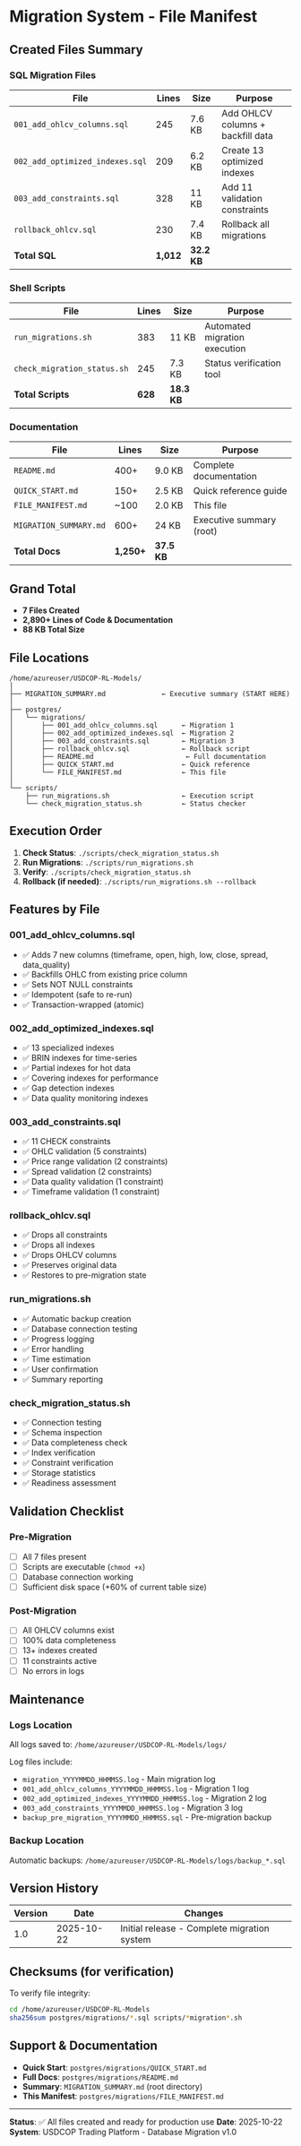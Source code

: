 # Migration System - File Manifest

## Created Files Summary

### SQL Migration Files
| File | Lines | Size | Purpose |
|------|-------|------|---------|
| `001_add_ohlcv_columns.sql` | 245 | 7.6 KB | Add OHLCV columns + backfill data |
| `002_add_optimized_indexes.sql` | 209 | 6.2 KB | Create 13 optimized indexes |
| `003_add_constraints.sql` | 328 | 11 KB | Add 11 validation constraints |
| `rollback_ohlcv.sql` | 230 | 7.4 KB | Rollback all migrations |
| **Total SQL** | **1,012** | **32.2 KB** | |

### Shell Scripts
| File | Lines | Size | Purpose |
|------|-------|------|---------|
| `run_migrations.sh` | 383 | 11 KB | Automated migration execution |
| `check_migration_status.sh` | 245 | 7.3 KB | Status verification tool |
| **Total Scripts** | **628** | **18.3 KB** | |

### Documentation
| File | Lines | Size | Purpose |
|------|-------|------|---------|
| `README.md` | 400+ | 9.0 KB | Complete documentation |
| `QUICK_START.md` | 150+ | 2.5 KB | Quick reference guide |
| `FILE_MANIFEST.md` | ~100 | 2.0 KB | This file |
| `MIGRATION_SUMMARY.md` | 600+ | 24 KB | Executive summary (root) |
| **Total Docs** | **1,250+** | **37.5 KB** | |

## Grand Total
- **7 Files Created**
- **2,890+ Lines of Code & Documentation**
- **88 KB Total Size**

## File Locations

```
/home/azureuser/USDCOP-RL-Models/
│
├── MIGRATION_SUMMARY.md              ← Executive summary (START HERE)
│
├── postgres/
│   └── migrations/
│       ├── 001_add_ohlcv_columns.sql      ← Migration 1
│       ├── 002_add_optimized_indexes.sql  ← Migration 2
│       ├── 003_add_constraints.sql        ← Migration 3
│       ├── rollback_ohlcv.sql             ← Rollback script
│       ├── README.md                       ← Full documentation
│       ├── QUICK_START.md                 ← Quick reference
│       └── FILE_MANIFEST.md               ← This file
│
└── scripts/
    ├── run_migrations.sh                  ← Execution script
    └── check_migration_status.sh          ← Status checker
```

## Execution Order

1. **Check Status**: `./scripts/check_migration_status.sh`
2. **Run Migrations**: `./scripts/run_migrations.sh`
3. **Verify**: `./scripts/check_migration_status.sh`
4. **Rollback (if needed)**: `./scripts/run_migrations.sh --rollback`

## Features by File

### 001_add_ohlcv_columns.sql
- ✅ Adds 7 new columns (timeframe, open, high, low, close, spread, data_quality)
- ✅ Backfills OHLC from existing price column
- ✅ Sets NOT NULL constraints
- ✅ Idempotent (safe to re-run)
- ✅ Transaction-wrapped (atomic)

### 002_add_optimized_indexes.sql
- ✅ 13 specialized indexes
- ✅ BRIN indexes for time-series
- ✅ Partial indexes for hot data
- ✅ Covering indexes for performance
- ✅ Gap detection indexes
- ✅ Data quality monitoring indexes

### 003_add_constraints.sql
- ✅ 11 CHECK constraints
- ✅ OHLC validation (5 constraints)
- ✅ Price range validation (2 constraints)
- ✅ Spread validation (2 constraints)
- ✅ Data quality validation (1 constraint)
- ✅ Timeframe validation (1 constraint)

### rollback_ohlcv.sql
- ✅ Drops all constraints
- ✅ Drops all indexes
- ✅ Drops OHLCV columns
- ✅ Preserves original data
- ✅ Restores to pre-migration state

### run_migrations.sh
- ✅ Automatic backup creation
- ✅ Database connection testing
- ✅ Progress logging
- ✅ Error handling
- ✅ Time estimation
- ✅ User confirmation
- ✅ Summary reporting

### check_migration_status.sh
- ✅ Connection testing
- ✅ Schema inspection
- ✅ Data completeness check
- ✅ Index verification
- ✅ Constraint verification
- ✅ Storage statistics
- ✅ Readiness assessment

## Validation Checklist

### Pre-Migration
- [ ] All 7 files present
- [ ] Scripts are executable (`chmod +x`)
- [ ] Database connection working
- [ ] Sufficient disk space (+60% of current table size)

### Post-Migration
- [ ] All OHLCV columns exist
- [ ] 100% data completeness
- [ ] 13+ indexes created
- [ ] 11 constraints active
- [ ] No errors in logs

## Maintenance

### Logs Location
All logs saved to: `/home/azureuser/USDCOP-RL-Models/logs/`

Log files include:
- `migration_YYYYMMDD_HHMMSS.log` - Main migration log
- `001_add_ohlcv_columns_YYYYMMDD_HHMMSS.log` - Migration 1 log
- `002_add_optimized_indexes_YYYYMMDD_HHMMSS.log` - Migration 2 log
- `003_add_constraints_YYYYMMDD_HHMMSS.log` - Migration 3 log
- `backup_pre_migration_YYYYMMDD_HHMMSS.sql` - Pre-migration backup

### Backup Location
Automatic backups: `/home/azureuser/USDCOP-RL-Models/logs/backup_*.sql`

## Version History

| Version | Date | Changes |
|---------|------|---------|
| 1.0 | 2025-10-22 | Initial release - Complete migration system |

## Checksums (for verification)

To verify file integrity:
```bash
cd /home/azureuser/USDCOP-RL-Models
sha256sum postgres/migrations/*.sql scripts/*migration*.sh
```

## Support & Documentation

- **Quick Start**: `postgres/migrations/QUICK_START.md`
- **Full Docs**: `postgres/migrations/README.md`
- **Summary**: `MIGRATION_SUMMARY.md` (root directory)
- **This Manifest**: `postgres/migrations/FILE_MANIFEST.md`

---

**Status**: ✅ All files created and ready for production use
**Date**: 2025-10-22
**System**: USDCOP Trading Platform - Database Migration v1.0
